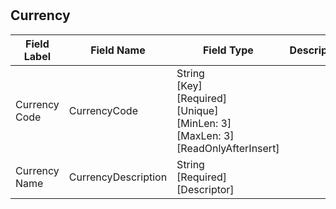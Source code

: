 # 


## Currency
| Field Label | Field Name | Field Type | Description |  
| ---- | ---- | ---- | ---- |  
| Currency Code | CurrencyCode | String<br/>  [Key]<br/>  [Required]<br/>  [Unique]<br/>  [MinLen: 3]<br/>  [MaxLen: 3]<br/>  [ReadOnlyAfterInsert] |  |  
| Currency Name | CurrencyDescription | String<br/>  [Required]<br/>  [Descriptor] |  |  

